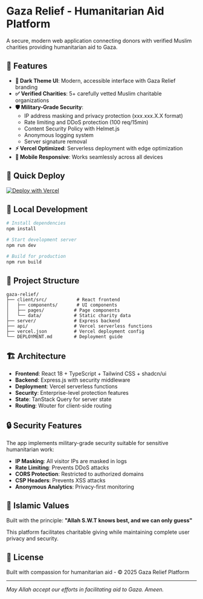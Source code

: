 # Gaza Relief - Humanitarian Aid Platform

A secure, modern web application connecting donors with verified Muslim charities providing humanitarian aid to Gaza.

## 🌟 Features

- **🌙 Dark Theme UI**: Modern, accessible interface with Gaza Relief branding
- **✅ Verified Charities**: 5+ carefully vetted Muslim charitable organizations
- **🛡️ Military-Grade Security**:
  - IP address masking and privacy protection (xxx.xxx.X.X format)
  - Rate limiting and DDoS protection (100 req/15min)
  - Content Security Policy with Helmet.js
  - Anonymous logging system
  - Server signature removal
- **⚡ Vercel Optimized**: Serverless deployment with edge optimization
- **📱 Mobile Responsive**: Works seamlessly across all devices

## 🚀 Quick Deploy

[![Deploy with Vercel](https://vercel.com/button)](https://vercel.com/new/clone?repository-url=https://github.com/your-username/gaza-relief)

## 🔧 Local Development

```bash
# Install dependencies
npm install

# Start development server
npm run dev

# Build for production
npm run build
```

## 📁 Project Structure

```
gaza-relief/
├── client/src/           # React frontend
│   ├── components/       # UI components
│   ├── pages/           # Page components
│   └── data/            # Static charity data
├── server/              # Express backend
├── api/                 # Vercel serverless functions
├── vercel.json          # Vercel deployment config
└── DEPLOYMENT.md        # Deployment guide
```

## 🏗️ Architecture

- **Frontend**: React 18 + TypeScript + Tailwind CSS + shadcn/ui
- **Backend**: Express.js with security middleware
- **Deployment**: Vercel serverless functions
- **Security**: Enterprise-level protection features
- **State**: TanStack Query for server state
- **Routing**: Wouter for client-side routing

## 🔒 Security Features

The app implements military-grade security suitable for sensitive humanitarian work:

- **IP Masking**: All visitor IPs are masked in logs
- **Rate Limiting**: Prevents DDoS attacks
- **CORS Protection**: Restricted to authorized domains
- **CSP Headers**: Prevents XSS attacks
- **Anonymous Analytics**: Privacy-first monitoring

## 🤲 Islamic Values

Built with the principle: **"Allah S.W.T knows best, and we can only guess"**

This platform facilitates charitable giving while maintaining complete user privacy and security.

## 📝 License

Built with compassion for humanitarian aid - © 2025 Gaza Relief Platform

---

*May Allah accept our efforts in facilitating aid to Gaza. Ameen.*